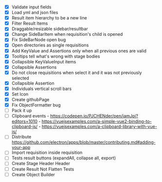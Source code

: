 - [x] Validate input fields
- [x] Load yml and json files
- [x] Result item hierarchy to be a new line
- [x] Filter Result Items
- [x] Draggable/resizable sidebar/resultbar 
- [x] Change SideBarItem when requisition's child is opened
- [x] Fix SideBarNode open bug
- [x] Open directories as single requisitions
- [x] Add KeyValue and Assertions only when all previous ones are valid
- [x] Tooltips tell what's wrong with stage bodies
- [x] Collapsible KeyValueInput items
- [x] Collapsible Assertions
- [x] Do not close requisitions when select it and it was not previously selected
- [x] Collapsible Assertion
- [x] Individuals vertical scroll bars
- [x] Set Icon
- [x] Create githubPage
- [x] Fix ObjectFormatter bug
- [ ] Pack it up
- [ ] Clipboard events 
            - https://codepen.io/PJCHENder/pen/jamJpj?editors=1010 
            - https://vuejsexamples.com/a-simple-vue2-binding-to-clipboard-js/ 
            - https://vuejsexamples.com/a-clipboard-library-with-vue-js/
- [ ] Distribute https://github.com/electron/apps/blob/master/contributing.md#adding-your-app
- [ ] Import requisition inside requisition
- [ ] Tests result buttons (expandAll, collapse all, export)
- [ ] Create Stage Header Header
- [ ] Create Result Not Flatten Tests
- [ ] Create Object Builder
